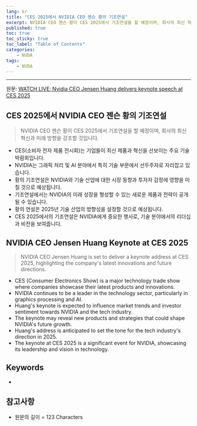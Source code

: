 ```yaml
---
lang: kr
title: "CES 2025에서 NVIDIA CEO 젠슨 황의 기조연설"
excerpt: NVIDIA CEO 젠슨 황이 CES 2025에서 기조연설을 할 예정이며, 회사의 최신 혁신과 미래 방향을 강조할 것입니다.
published: true
toc: true
toc_sticky: true
toc_label: "Table of Contents"
categories:
    - NVDA
tags:
    - NVDA
---
```


---

  원문: [WATCH LIVE: Nvidia CEO Jensen Huang delivers keynote speech at CES 2025](https://www.investing.com/news/stock-market-news/watch-live-nvidia-ceo-jensen-huang-delivers-keynote-speech-at-ces-2025-3798825)

## CES 2025에서 NVIDIA CEO 젠슨 황의 기조연설

> NVIDIA CEO 젠슨 황이 CES 2025에서 기조연설을 할 예정이며, 회사의 최신 혁신과 미래 방향을 강조할 것입니다.


- CES(소비자 전자 제품 전시회)는 기업들이 최신 제품과 혁신을 선보이는 주요 기술 박람회입니다.
- NVIDIA는 그래픽 처리 및 AI 분야에서 특히 기술 부문에서 선두주자로 자리잡고 있습니다.
- 황의 기조연설은 NVIDIA와 기술 산업에 대한 시장 동향과 투자자 감정에 영향을 미칠 것으로 예상됩니다.
- 기조연설에서는 NVIDIA의 미래 성장을 형성할 수 있는 새로운 제품과 전략이 공개될 수 있습니다.
- 황의 연설은 2025년 기술 산업의 방향성을 설정할 것으로 예상됩니다.
- CES 2025에서의 기조연설은 NVIDIA에게 중요한 행사로, 기술 분야에서의 리더십과 비전을 보여줍니다.

## NVIDIA CEO Jensen Huang Keynote at CES 2025

> NVIDIA CEO Jensen Huang is set to deliver a keynote address at CES 2025, highlighting the company's latest innovations and future directions.


- CES (Consumer Electronics Show) is a major technology trade show where companies showcase their latest products and innovations.
- NVIDIA continues to be a leader in the technology sector, particularly in graphics processing and AI.
- Huang's keynote is expected to influence market trends and investor sentiment towards NVIDIA and the tech industry.
- The keynote may reveal new products and strategies that could shape NVIDIA's future growth.
- Huang's address is anticipated to set the tone for the tech industry's direction in 2025.
- The keynote at CES 2025 is a significant event for NVIDIA, showcasing its leadership and vision in technology.

## Keywords

- 

## 참고사항

- 원문의 길이 = 123 Characters

